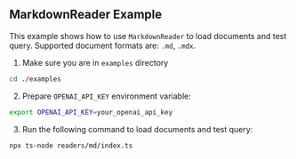 ## MarkdownReader Example

This example shows how to use `MarkdownReader` to load documents and test query.
Supported document formats are: `.md`, `.mdx`.

1. Make sure you are in `examples` directory

```bash
cd ./examples
```

2. Prepare `OPENAI_API_KEY` environment variable:

```bash
export OPENAI_API_KEY=your_openai_api_key
```

3. Run the following command to load documents and test query:

```bash
npx ts-node readers/md/index.ts
```

